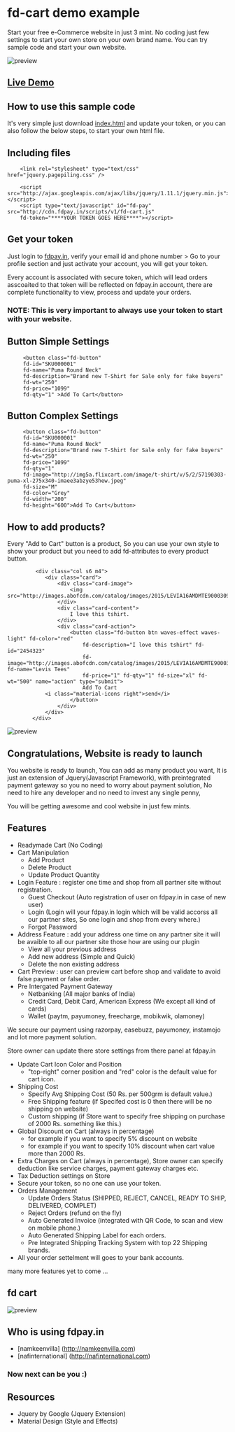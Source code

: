 # fd-cart demo example

Start your free e-Commerce website in just 3 mint. 
No coding just few settings to start your own store on your own brand name. You can try sample code and start your own website.

![preview](https://github.com/fdpay/fdstore-demo/blob/master/images/full-screen.PNG)

## <a href="http://fdpay.in/cart/index.html" target="_blank">Live Demo</a>

## How to use this sample code 

It's very simple just download [index.html](https://github.com/fdpay/fdstore-demo/blob/master/index.html) and update your token, or you can also follow the below steps, to start your own html file.

## Including files

        <link rel="stylesheet" type="text/css" href="jquery.pagepiling.css" />
        
        <script src="http://ajax.googleapis.com/ajax/libs/jquery/1.11.1/jquery.min.js"></script>
        <script type="text/javascript" id="fd-pay" src="http://cdn.fdpay.in/scripts/v1/fd-cart.js" 
        fd-token="****YOUR TOKEN GOES HERE****"></script>

## Get your token 

Just login to [fdpay.in](http://fdpay.in), verify your email id and phone number > Go to your profile section and just activate your account, you will get your token.

Every account is associated with secure token, which will lead orders asscoaited to that token will be reflected on fdpay.in account, there are complete functionality to view, process and update your orders.

### NOTE: This is very important to always use your token to start with your website.

## Button Simple Settings 

         <button class="fd-button" 
         fd-id="SKU000001" 
         fd-name="Puma Round Neck"
         fd-description="Brand new T-Shirt for Sale only for fake buyers" 
         fd-wt="250"
         fd-price="1099" 
         fd-qty="1" >Add To Cart</button>
         

## Button Complex Settings

         <button class="fd-button" 
         fd-id="SKU000001" 
         fd-name="Puma Round Neck"
         fd-description="Brand new T-Shirt for Sale only for fake buyers" 
         fd-wt="250"
         fd-price="1099" 
         fd-qty="1" 
         fd-image="http://img5a.flixcart.com/image/t-shirt/v/5/2/57190303-puma-xl-275x340-imaee3abzye53hew.jpeg" 
         fd-size="M" 
         fd-color="Grey"
         fd-width="200"
         fd-height="600">Add To Cart</button>
         

## How to add products?
Every "Add to Cart" button is a product, So you can use your own style to show your product but you need to add fd-attributes to every product button.

             <div class="col s6 m4">
                <div class="card">
                    <div class="card-image">
                        <img src="http://images.abofcdn.com/catalog/images/2015/LEVIA16AMDMTE9000309/Front_Large.jpg"/>
                    </div>
                    <div class="card-content">
                        I love this tshirt.
                    </div>
                    <div class="card-action">
                        <button class="fd-button btn waves-effect waves-light" fd-color="red"
                            fd-description="I love this tshirt" fd-id="2454323"
                            fd-image="http://images.abofcdn.com/catalog/images/2015/LEVIA16AMDMTE9000309/Front_Large.jpg" fd-name="Levis Tees"
                            fd-price="1" fd-qty="1" fd-size="xl" fd-wt="500" name="action" type="submit">
                            Add To Cart
                <i class="material-icons right">send</i>
                        </button>
                    </div>
                </div>
            </div>

![preview](https://github.com/fdpay/fdstore-demo/blob/master/images/product.PNG)

## Congratulations, Website is ready to launch

You website is ready to launch, You can add as many product you want, It is just an extension of Jquery(Javascript Framework), with preintegrated payment gateway so you no need to worry about payment solution, No need to hire any developer and no need to invest any single penny, 

You will be getting awesome and cool website in just few mints. 


## Features 

- Readymade Cart (No Coding)
- Cart Manipulation
  - Add Product 
  - Delete Product
  - Update Product Quantity
- Login Feature : register one time and shop from all partner site without registration.
  - Guest Checkout (Auto registration of user on fdpay.in in case of new user)
  - Login (Login will your fdpay.in login which will be valid accorss all our partner sites, So one login and shop from every where.)
  - Forgot Password
- Address Feature : add your address one time on any partner site it will be avaible to all our partner site those how are using our plugin
  - View all your previous address
  - Add new address (Simple and Quick)
  - Delete the non existing address
- Cart Preview : user can preview cart before shop and validate to avoid false payment or false order.
- Pre Intergated Payment Gateway
  - Netbanking (All major banks of India)
  - Credit Card, Debit Card, American Express (We except all kind of cards)
  - Wallet (paytm, payumoney, freecharge, mobikwik, olamoney)

We secure our payment using razorpay, easebuzz, payumoney, instamojo and lot more payment solution.

Store owner can update there store settings from there panel at fdpay.in 
- Update Cart Icon Color and Position 
  - "top-right" corner position and "red" color is the default value for cart icon.
- Shipping Cost
  - Specify Avg Shipping Cost (50 Rs. per 500grm is default value.)
  - Free Shipping feature (if Specifed cost is 0 then there will be no shipping on website)
  - Custom shipping (if Store want to specify free shipping on purchase of 2000 Rs. something like this.)
- Global Discount on Cart (always in percentage)
  -  for example if you want to specify 5% discount on website
  -  for example if you want to specify 10% discount when cart value more than 2000 Rs.
- Extra Charges on Cart (always in percentage), Store owner can specify deduction like service charges, payment gateway charges etc.
- Tax Deduction settings on Store
- Secure your token, so no one can use your token.
- Orders Management
  - Update Orders Status (SHIPPED, REJECT, CANCEL, READY TO SHIP, DELIVERED, COMPLET)
  - Reject Orders (refund on the fly)
  - Auto Generated Invoice (integrated with QR Code, to scan and view on mobile phone.)
  - Auto Generated Shipping Label for each orders.
  - Pre Integrated Shipping Tracking System with top 22 Shipping brands.
- All your order settelment will goes to your bank accounts.

many more features yet to come ... 

## fd cart 
![preview](https://github.com/fdpay/fdstore-demo/blob/master/images/cart.PNG)

## Who is using fdpay.in

- [namkeenvilla] (http://namkeenvilla.com)
- [nafinternational] (http://nafinternational.com)

### Now next can be you :) 

## Resources

- Jquery by Google (Jquery Extension)
- Material Design (Style and Effects)

